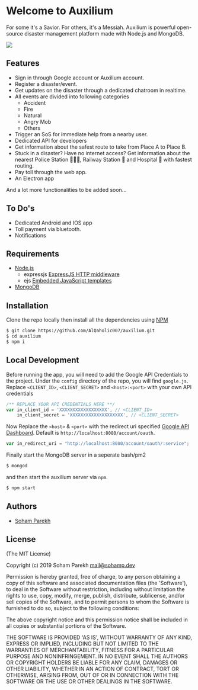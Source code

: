 # Welcome to Auxilium

For some it's a Savior. For others, it's a Messiah. Auxilium is powerful open-source disaster management platform made with Node.js and MongoDB.

![](https://img.shields.io/badge/license-MIT-green.svg) 

## Features

- Sign in through Google account or Auxilium account.
- Register a disaster/event.
- Get updates on the disaster through a dedicated chatroom in realtime.
- All events are divided into following categories
  - Accident 
  - Fire
  - Natural
  - Angry Mob
  - Others
- Trigger an SoS for immediate help from a nearby user.
- Dedicated API for developers
- Get information about the safest route to take from Place A to   Place B.
- Stuck in a disaster? Have no internet access? Get information about the nearest Police Station 👮🏻‍♀️, Railway Station 🚉 and Hospital 🏥 with fastest routing.
- Pay toll through the web app.
- An Electron app

And a lot more functionalities to be added soon...

## To Do's

- Dedicated Android and IOS app
- Toll payment via bluetooth.
- Notifications

## Requirements

- [Node.js](https://nodejs.org)
  - expressjs [ExpressJS HTTP middleware](https://npmjs.org/package/express)
  - ejs [Embedded JavaScript templates](https://npmjs.org/package/ejs)
- [MongoDB](http://mongodb.org)

## Installation

Clone the repo locally then install all the dependencies using [NPM](https://npmjs.org/)

```bash
$ git clone https://github.com/AlQaholic007/auxilium.git
$ cd auxilium
$ npm i
```

## Local Development

Before running the app, you will need to add the Google API Credentials to the project. Under the `config` directory of the repo, you will find `google.js`. Replace `<CLIENT_ID>`, `<CLIENT_SECRET>` and `<host>:<port>` with your own API credentials

```javascript
/** REPLACE YOUR API CREDENTIALS HERE **/
var in_client_id = 'XXXXXXXXXXXXXXXXXX', // <CLIENT_ID>
    in_client_secret = 'XXXXXXXXXXXXXXXXXXXX', // <CLIENT_SECRET>
```

Now Replace the `<host>` & `<port>` with the redirect uri specified  [Google API Dashboard](https://developers.google.com). Default is `http://localhost:8080/account/oauth`.

```javascript
var in_redirect_uri = "http://localhost:8080/account/oauth/:service";
```

Finally start the MongoDB server in a seperate bash/pm2

```bash
$ mongod
```

and then start the auxilium server via `npm`.

```bash
$ npm start
```

## Authors

- [Soham Parekh](http://github.com/AlQaholic007)

## License

\(The MIT License\)

Copyright \(c\) 2019 Soham Parekh [mail@sohamp.dev](mailto:mail@sohamp.dev)

Permission is hereby granted, free of charge, to any person obtaining a copy of this software and associated documentation files \(the 'Software'\), to deal in the Software without restriction, including without limitation the rights to use, copy, modify, merge, publish, distribute, sublicense, and/or sell copies of the Software, and to permit persons to whom the Software is furnished to do so, subject to the following conditions:

The above copyright notice and this permission notice shall be included in all copies or substantial portions of the Software.

THE SOFTWARE IS PROVIDED 'AS IS', WITHOUT WARRANTY OF ANY KIND, EXPRESS OR IMPLIED, INCLUDING BUT NOT LIMITED TO THE WARRANTIES OF MERCHANTABILITY, FITNESS FOR A PARTICULAR PURPOSE AND NONINFRINGEMENT. IN NO EVENT SHALL THE AUTHORS OR COPYRIGHT HOLDERS BE LIABLE FOR ANY CLAIM, DAMAGES OR OTHER LIABILITY, WHETHER IN AN ACTION OF CONTRACT, TORT OR OTHERWISE, ARISING FROM, OUT OF OR IN CONNECTION WITH THE SOFTWARE OR THE USE OR OTHER DEALINGS IN THE SOFTWARE.

